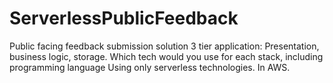 # ServerlessPublicFeedback
Public facing feedback submission solution 3 tier application: Presentation, business logic, storage. Which tech would you use for each stack, including programming language Using only serverless technologies. In AWS.
